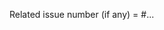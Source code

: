 <!-- Thank for you contribution!
  -- If this is your first contribution to Zeno, make sure you've checked out the contributor guidelines:
  --
  -- https://github.com/zenustech/zeno/blob/master/docs/CONTRIBUTING.md
  -->

Related issue number (if any) = #...

